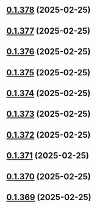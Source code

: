 ## [0.1.378](https://github.com/binary-braids/terraform-oracle/compare/v0.1.377...v0.1.378) (2025-02-25)



## [0.1.377](https://github.com/binary-braids/terraform-oracle/compare/v0.1.376...v0.1.377) (2025-02-25)



## [0.1.376](https://github.com/binary-braids/terraform-oracle/compare/v0.1.375...v0.1.376) (2025-02-25)



## [0.1.375](https://github.com/binary-braids/terraform-oracle/compare/v0.1.374...v0.1.375) (2025-02-25)



## [0.1.374](https://github.com/binary-braids/terraform-oracle/compare/v0.1.373...v0.1.374) (2025-02-25)



## [0.1.373](https://github.com/binary-braids/terraform-oracle/compare/v0.1.372...v0.1.373) (2025-02-25)



## [0.1.372](https://github.com/binary-braids/terraform-oracle/compare/v0.1.371...v0.1.372) (2025-02-25)



## [0.1.371](https://github.com/binary-braids/terraform-oracle/compare/v0.1.370...v0.1.371) (2025-02-25)



## [0.1.370](https://github.com/binary-braids/terraform-oracle/compare/v0.1.369...v0.1.370) (2025-02-25)



## [0.1.369](https://github.com/binary-braids/terraform-oracle/compare/v0.1.368...v0.1.369) (2025-02-25)



